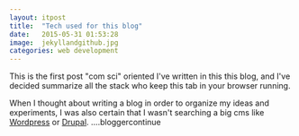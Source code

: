 ```yaml
---
layout: itpost
title:  "Tech used for this blog"
date:   2015-05-31 01:53:28
image: 	jekyllandgithub.jpg
categories: web development
---
```


This is the first post "com sci" oriented I've written in this this blog, and I've decided summarize all the stack who keep this tab in your browser running.

When I thought about writing a blog in order to organize my ideas and experiments, I was also certain that I wasn't
searching a big cms like [Wordpress][wordpress] or [Drupal][drupal]. ....bloggercontinue



[wordpress]: https://es.wordpress.com/
[drupal]: https://www.drupal.org/
